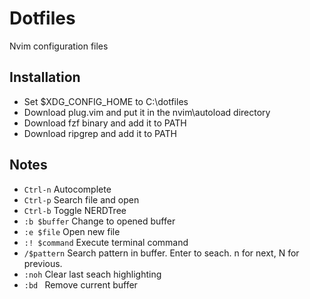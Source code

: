 # Dotfiles

Nvim configuration files

## Installation

- Set $XDG_CONFIG_HOME to C:\dotfiles
- Download plug.vim and put it in the nvim\autoload directory
- Download fzf binary and add it to PATH
- Download ripgrep and add it to PATH

## Notes

- `Ctrl-n` Autocomplete
- `Ctrl-p` Search file and open
- `Ctrl-b` Toggle NERDTree
- `:b $buffer` Change to opened buffer
- `:e $file` Open new file
- `:! $command` Execute terminal command
- `/$pattern` Search pattern in buffer. Enter to seach. n for next, N for previous. 
- `:noh` Clear last seach highlighting
- `:bd ` Remove current buffer
